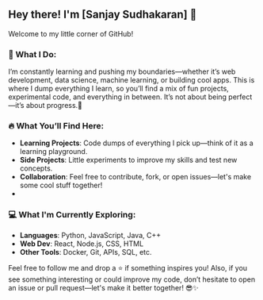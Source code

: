 ## Hey there! I'm [Sanjay Sudhakaran] 🚀
Welcome to my little corner of GitHub!

### 🧠 What I Do:
I’m constantly learning and pushing my boundaries—whether it’s web development, data science, machine learning, or building cool apps. This is where I dump everything I learn, so you’ll find a mix of fun projects, experimental code, and everything in between. It’s not about being perfect—it’s about progress.🌱

### 🔥 What You’ll Find Here:
- **Learning Projects**: Code dumps of everything I pick up—think of it as a learning playground.
- **Side Projects**: Little experiments to improve my skills and test new concepts.
- **Collaboration**: Feel free to contribute, fork, or open issues—let's make some cool stuff together!
- 
### 💻 What I'm Currently Exploring:
- **Languages**: Python, JavaScript, Java, C++
- **Web Dev**: React, Node.js, CSS, HTML
- **Other Tools**: Docker, Git, APIs, SQL, etc.

Feel free to follow me and drop a ⭐️ if something inspires you! Also, if you see something interesting or could improve my code, don’t hesitate to open an issue or pull request—let's make it better together! 😎✨
